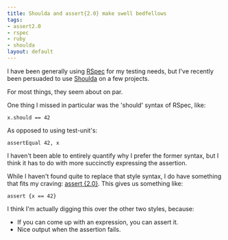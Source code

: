 ```yaml
--- 
title: Shoulda and assert{2.0} make swell bedfellows
tags: 
- assert2.0
- rspec
- ruby
- shoulda
layout: default
---
```

I have been generally using [RSpec](http://rspec.info/) for my testing needs, but I've recently been persuaded to use [Shoulda](http://thoughtbot.com/projects/shoulda) on a few projects.

For most things, they seem about on par.

One thing I missed in particular was the 'should' syntax of RSpec, like:

<pre><code class="ruby">x.should == 42</code></pre>

As opposed to using test-unit's:

<pre><code class="ruby">assertEqual 42, x</code></pre>

I haven't been able to entirely quantify why I prefer the former syntax, but I think it has to do with more succinctly expressing the assertion.

While I haven't found quite to replace that style syntax, I do have something that fits my craving: [assert {2.0}](http://www.oreillynet.com/ruby/blog/2008/02/assert2.html). This gives us something like:

<pre><code class="ruby">assert {x == 42}</code></pre>

I think I'm actually digging this over the other two styles, because:

 * If you can come up with an expression, you can assert it.
 * Nice output when the assertion fails.